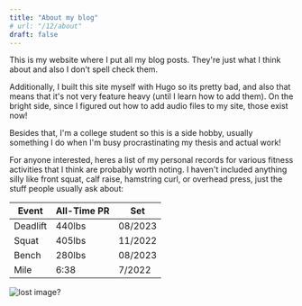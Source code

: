 ```yaml
---
title: "About my blog"
# url: "/12/about"
draft: false
---
```

This is my website where I put all my blog posts. They're just what I think about and also I don't spell check them.

Additionally, I built this site myself with Hugo so its pretty bad, and also that means that it's not very feature heavy (until I learn how to add them). On the bright side, since I figured out how to add audio files to my site, those exist now!

Besides that, I'm a college student so this is a side hobby, usually something I do when I'm busy procrastinating my thesis and actual work!

For anyone interested, heres a list of my personal records for various fitness activities that I think are probably worth noting. I haven't included anything silly like front squat, calf raise, hamstring curl, or overhead press, just the stuff people usually ask about:

| Event        | All-Time PR | Set        |
|--------------|-------------|------------|
| Deadlift     | 440lbs      |08/2023     |
| Squat        | 405lbs      |11/2022     |
| Bench        | 280lbs      |08/2023     |
| Mile         | 6:38        |7/2022      |


![lost image?](/images/scr.png)
